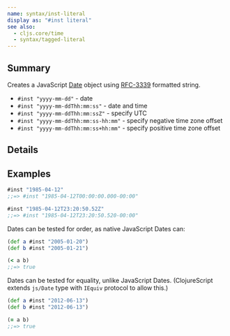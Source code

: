 ```yaml
---
name: syntax/inst-literal
display as: "#inst literal"
see also:
  - cljs.core/time
  - syntax/tagged-literal
---
```


## Summary

Creates a JavaScript [Date] object using [RFC-3339] formatted string.

- `#inst "yyyy-mm-dd"` - date
- `#inst "yyyy-mm-ddThh:mm:ss"` - date and time
- `#inst "yyyy-mm-ddThh:mm:ssZ"` - specify UTC
- `#inst "yyyy-mm-ddThh:mm:ss-hh:mm"` - specify negative time zone offset
- `#inst "yyyy-mm-ddThh:mm:ss+hh:mm"` - specify positive time zone offset

[Date]:https://developer.mozilla.org/en-US/docs/Web/JavaScript/Reference/Global_Objects/Date
[RFC-3339]:http://www.ietf.org/rfc/rfc3339.txt

## Details

## Examples

```clj
#inst "1985-04-12"
;;=> #inst "1985-04-12T00:00:00.000-00:00"

#inst "1985-04-12T23:20:50.52Z"
;;=> #inst "1985-04-12T23:20:50.520-00:00"
```

Dates can be tested for order, as native JavaScript Dates can:

```clj
(def a #inst "2005-01-20")
(def b #inst "2005-01-21")

(< a b)
;;=> true
```

Dates can be tested for equality, unlike JavaScript Dates.  (ClojureScript
extends `js/Date` type with `IEquiv` protocol to allow this.)

```clj
(def a #inst "2012-06-13")
(def b #inst "2012-06-13")

(= a b)
;;=> true
```
